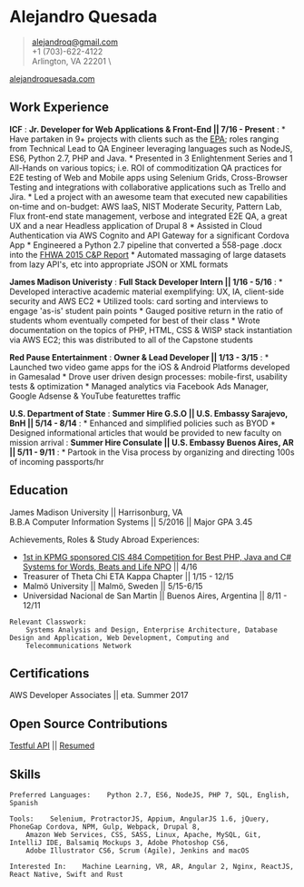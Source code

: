 Alejandro Quesada
============

> <alejandroq@gmail.com> \
> +1 (703)-622-4122 \
> Arlington, VA 22201 \


[alejandroquesada.com](http://www.alexq.me)


Work Experience
--------------------

**ICF**
:   **Jr. Developer for Web Applications & Front-End || 7/16 - Present**
:   * Have partaken in 9+ projects with clients such as the [EPA](https://www.epa.gov); roles ranging from Technical Lead to QA Engineer leveraging languages such as NodeJS, ES6, Python 2.7, PHP and Java.
    * Presented in 3 Enlightenment Series and 1 All-Hands on various topics; i.e. ROI of commoditization QA practices for E2E testing of Web and Mobile apps using Selenium Grids, Cross-Browser Testing and integrations with collaborative applications such as Trello and Jira.
    * Led a project with an awesome team that executed new capabilities on-time and on-budget: AWS IaaS, NIST Moderate Security, Pattern Lab, Flux front-end state management, verbose and integrated E2E QA, a great UX and a near Headless application of Drupal 8
    * Assisted in Cloud Authentication via AWS Cognito and API Gateway for a significant Cordova App
    * Engineered a Python 2.7 pipeline that converted a 558-page .docx into the [FHWA 2015 C&P Report](https://www.fhwa.dot.gov/policy/2015cpr/)
    * Automated massaging of large datasets from lazy API's, etc into appropriate JSON or XML formats 
    <!-- * Tinkered with edge technologies such as SNS Mobile Commons, Mulesoft ESB, Alexa and Wit.ai     -->
    <!-- * Maintained utilization targets over 100% -->


**James Madison Univeristy**
:    **Full Stack Developer Intern || 1/16 - 5/16**
:    * Developed interactive academic material exemplifying: UX, IA, client-side security and AWS EC2
     * Utilized tools: card sorting and interviews to engage 'as-is' student pain points
     * Gauged positive return in the ratio of students whom eventually competed for best of their class
     * Wrote documentation on the topics of PHP, HTML, CSS & WISP stack instantiation via AWS EC2; this was distributed to all of the Capstone students


**Red Pause Entertainment**
:   **Owner & Lead Developer || 1/13 - 3/15**
:   * Launched two video game apps for the iOS & Android Platforms developed in Gamesalad
    * Drove user driven design processes: mobile-first, usability tests & optimization
    * Managed analytics via Facebook Ads Manager, Google Adsense & YouTube featurettes traffic


**U.S. Department of State**
:    **Summer Hire G.S.O || U.S. Embassy Sarajevo, BnH || 5/14 - 8/14**
:    * Enhanced and simplified policies such as BYOD
     * Designed informational articles that would be provided to new faculty on mission arrival
:    **Summer Hire Consulate || U.S. Embassy Buenos Aires, AR || 5/11 - 9/11**
:    * Partook in the Visa process by organizing and directing 100s of incoming passports/hr


Education
---------

James Madison University || Harrisonburg, VA \
B.B.A Computer Information Systems || 5/2016 || Major GPA 3.45

Achievements, Roles & Study Abroad Experiences:

* [1st in KPMG sponsored CIS 484 Competition for Best PHP, Java and C# Systems for Words, Beats and Life NPO](http://www.jmu.edu/news/cob/2016/05/04-cis-484-final-presentations.shtml) || 4/16
* Treasurer of Theta Chi ETA Kappa Chapter || 1/15 - 12/15
* Malm&#246; University || Malm&#246;, Sweden || 5/15-6/15
* Universidad Nacional de San Martin || Buenos Aires, Argentina || 8/11 - 12/11

```
Relevant Classwork: 
    Systems Analysis and Design, Enterprise Architecture, Database Design and Application, Web Development, Computing and 
    Telecommunications Network
```


Certifications
--------------
AWS Developer Associates || eta. Summer 2017


Open Source Contributions
--------------------------
[Testful API](https://github.com/alejandroq/TestfulBootstrap)  ||  [Resumed](https://github.com/alejandroq/resumed)
<!-- [Live Docs](https://github.com/alejandroq) -->


Skills
-------

```
Preferred Languages:    Python 2.7, ES6, NodeJS, PHP 7, SQL, English, Spanish
```
<!-- Java -->

```
Tools:    Selenium, ProtractorJS, Appium, AngularJS 1.6, jQuery, PhoneGap Cordova, NPM, Gulp, Webpack, Drupal 8, 
    Amazon Web Services, CSS, SASS, Linux, Apache, MySQL, Git, IntelliJ IDE, Balsamiq Mockups 3, Adobe Photoshop CS6, 
    Adobe Illustrator CS6, Scrum (Agile), Jenkins and macOS
```

```
Interested In:    Machine Learning, VR, AR, Angular 2, Nginx, ReactJS, React Native, Swift and Rust
```
